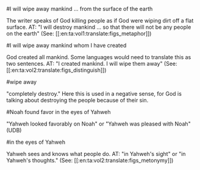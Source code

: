 #I will wipe away mankind ... from the surface of the earth

The writer speaks of God killing people as if God were wiping dirt off a flat surface. AT: "I will destroy mankind ... so that there will not be any people on the earth" (See: [[:en:ta:vol1:translate:figs_metaphor]])

#I will wipe away mankind whom I have created

God created all mankind. Some languages would need to translate this as two sentences. AT: "I created mankind. I will wipe them away" (See: [[:en:ta:vol2:translate:figs_distinguish]])

#wipe away

"completely destroy." Here this is used in a negative sense, for God is talking about destroying the people because of their sin.

#Noah found favor in the eyes of Yahweh

"Yahweh looked favorably on Noah" or "Yahweh was pleased with Noah" (UDB)

#in the eyes of Yahweh

Yahweh sees and knows what people do. AT: "in Yahweh's sight" or "in Yahweh's thoughts." (See: [[:en:ta:vol2:translate:figs_metonymy]])
